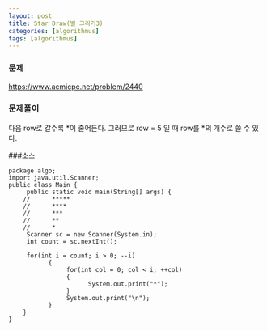 ```yaml
---
layout: post
title: Star Draw(별 그리기3)
categories: [algorithmus]
tags: [algorithmus]
---
```

### 문제

https://www.acmicpc.net/problem/2440

### 문제풀이

다음 row로 갈수록 *이 줄어든다.
그러므로 row = 5 일 때 row를 *의 개수로 쓸 수 있다.

###소스

~~~
package algo;
import java.util.Scanner;
public class Main {
     public static void main(String[] args) {         
    //      *****
    //      ****
    //      ***
    //      **
    //      *
     Scanner sc = new Scanner(System.in);
     int count = sc.nextInt();
     
     for(int i = count; i > 0; --i)
           {
                for(int col = 0; col < i; ++col)
                {
                      System.out.print("*");
                }
                System.out.print("\n");
           }
    }
}
~~~

